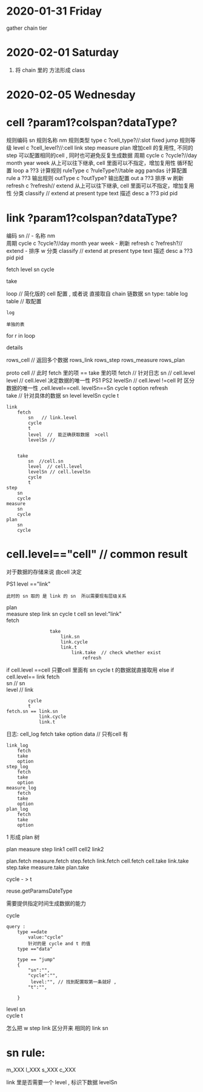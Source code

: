 # 2020-01-31  Friday 


  gather 
        chain
            tier

# 2020-02-01  Saturday 

1. 将 chain 里的 方法形成 class             



# 2020-02-05  Wednesday 



#  cell  ?param1?colspan?dataType? 
规则编码 sn 
规则名称  nm
规则类型 type c ?cell_type?//:slot fixed jump 
规则等级 level c ?cell_level?//:cell link step measure plan  增加cell 的复用性, 不同的 step 可以配置相同的cell , 同时也可避免反复生成数据
周期 cycle c ?cycle?//day month year week 从上可以往下继承, cell 里面可以不指定，增加复用性
循环配置 loop a ??3
计算规则 ruleType c ?ruleType?//table agg pandas 
计算配置 rule a ??3
输出规则 outType c ?outType?
输出配置 out a ??3
排序 w 
刷新 refresh c ?refresh// extend  从上可以往下继承, cell 里面可以不指定，增加复用性
分类 classify  // extend  at present type text 
描述 desc a ??3
pid pid




#  link  ?param1?colspan?dataType? 
编码 sn // -
名称 nm  
周期 cycle c ?cycle?//day month year week -
刷新 refresh c ?refresh?// extend -
排序 w 
分类 classify  // extend  at present type text 
描述 desc a ??3
pid pid 


fetch
    level 
    sn 
    cycle 

take 



loop  // 简化版的 cell 配置 , 或者说 直接取自 chain 链数据 
    sn 
    type: 
        table 
        log 
    table  // 取配置 

    log 

    单独的表 

for r   in  loop 

details


rows_cell  // 返回多个数据 
rows_link
rows_step 
rows_measure
rows_plan 



proto
    cell  // 此时  fetch 里的项 == take 里的项
        fetch  // 针对日志 
            sn   // cell.level 
            level  // cell.level  决定数据的唯一性 PS1 PS2
            levelSn // cell.level !=cell 时 区分数据的唯一性 ,cell.level==cell.  levelSn==Sn 
            cycle 
            t 
        option
            refresh      
        take // 针对具体的数据
            sn 
            level 
            levelSn
            cycle
            t 

    link 
        fetch  
            sn   // link.level 
            cycle 
            t 
            level  //  能正确获取数据  >cell 
            levelSn //


        take 
            sn  //cell.sn 
            level  // cell.level 
            levelSn // cell.levelSn 
            cycle 
            t 
    step 
        sn
        cycle 
    measure
        sn 
        cycle 
    plan 
        sn 
        cycle         

# cell.level=="cell"  // common result 

对于数据的存储来说 由cell 决定 


PS1
    level =="link"

    此时的 sn 取的 是 link 的 sn  所以需要现有层级关系

plan    
    measure
        step
            link 
                sn 
                cycle 
                t 
                cell 
                    sn 
                    level:"link"    
                    fetch 

                    take 
                        link.sn
                        link.cycle 
                        link.t 
                            link.take  // check whether exist 
                                refresh 


if  cell.level ==cell 
    只要cell 里面有 
        sn 
        cycle 
        t 的数据就直接取用
else if cell.level== link
      fetch  
            sn   // sn  
            level // link 
             
            cycle 
            t 
    fetch.sn == link.sn 
                link.cycle
                link.t 


日志:
    cell_log
        fetch 
        take 
        option 
        data // 只有cell 有 
         
    link_log 
        fetch 
        take 
        option  
    step_log 
        fetch 
        take 
        option  
    measure_log 
        fetch 
        take 
        option  
    plan_log  
        fetch 
        take 
        option  


1 形成 plan 树 

plan
    measure
        step
            link1
                cell1 
                cell2
            link2 


plan.fetch 
measure.fetch 
step.fetch 
link.fetch 
cell.fetch 
cell.take 
link.take 
step.take 
measure.take 
plan.take 



cycle - > t 


reuse.getParamsDateType  

需要提供指定时间生成数据的能力

cycle 

    query :
        type ==date 
            value:"cycle" 
            针对的是 cycle and t 的值
        type =="data"

        type == "jump"
        {
            "sn":"",
            "cycle":"",
             level:"", // 找到配置取第一条就好 ,
            "t":"",
          
        }

level
sn  
cycle
t        
             

怎么把  w
step  link  区分开来 
            相同的 link sn 



# sn rule:
m_XXX
l_XXX
s_XXX
c_XXX


link  里是否需要一个 level , 标识下数据 
levelSn 